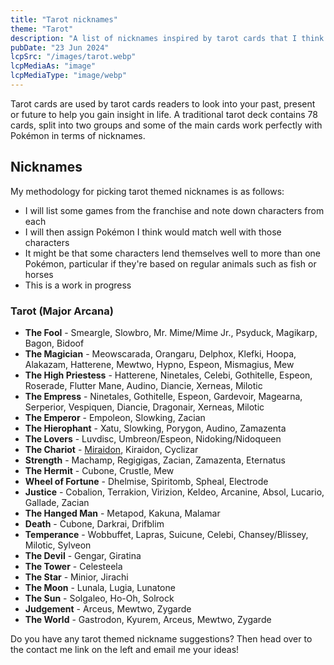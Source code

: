 ```yaml
---
title: "Tarot nicknames"
theme: "Tarot"
description: "A list of nicknames inspired by tarot cards that I think would work well with Pokémon."
pubDate: "23 Jun 2024"
lcpSrc: "/images/tarot.webp"
lcpMediaAs: "image"
lcpMediaType: "image/webp"
---
```


Tarot cards are used by tarot cards readers to look into your past, present or future to help you gain insight in life. A traditional tarot deck contains 78 cards, split into two groups and some of the main cards work perfectly with Pokémon in terms of nicknames.

## Nicknames

My methodology for picking tarot themed nicknames is as follows:

* I will list some games from the franchise and note down characters from each
* I will then assign Pokémon I think would match well with those characters
* It might be that some characters lend themselves well to more than one Pokémon, particular if they're based on regular animals such as fish or horses
* This is a work in progress

### Tarot (Major Arcana)

* **The Fool** - Smeargle, Slowbro, Mr. Mime/Mime Jr., Psyduck, Magikarp, Bagon, Bidoof
* **The Magician** - Meowscarada, Orangaru, Delphox, Klefki, Hoopa, Alakazam, Hatterene, Mewtwo, Hypno, Espeon, Mismagius, Mew
* **The High Priestess** - Hatterene, Ninetales, Celebi, Gothitelle, Espeon, Roserade, Flutter Mane, Audino, Diancie, Xerneas, Milotic
* **The Empress** - Ninetales, Gothitelle, Espeon, Gardevoir, Magearna, Serperior, Vespiquen, Diancie, Dragonair, Xerneas, Milotic
* **The Emperor** - Empoleon, Slowking, Zacian
* **The Hierophant** - Xatu, Slowking, Porygon, Audino, Zamazenta
* **The Lovers** - Luvdisc, Umbreon/Espeon, Nidoking/Nidoqueen
* **The Chariot** - [Miraidon](/nicknames/miraidon/), Kiraidon, Cyclizar
* **Strength** - Machamp, Regigigas, Zacian, Zamazenta, Eternatus
* **The Hermit** - Cubone, Crustle, Mew
* **Wheel of Fortune** - Dhelmise, Spiritomb, Spheal, Electrode
* **Justice** - Cobalion, Terrakion, Virizion, Keldeo, Arcanine, Absol, Lucario, Gallade, Zacian
* **The Hanged Man** - Metapod, Kakuna, Malamar
* **Death** - Cubone, Darkrai, Drifblim
* **Temperance** - Wobbuffet, Lapras, Suicune, Celebi, Chansey/Blissey, Milotic, Sylveon
* **The Devil** - Gengar, Giratina
* **The Tower** - Celesteela
* **The Star** - Minior, Jirachi
* **The Moon** - Lunala, Lugia, Lunatone
* **The Sun** - Solgaleo, Ho-Oh, Solrock
* **Judgement** - Arceus, Mewtwo, Zygarde
* **The World** - Gastrodon, Kyurem, Arceus, Mewtwo, Zygarde

Do you have any tarot themed nickname suggestions? Then head over to the contact me link on the left and email me your ideas!